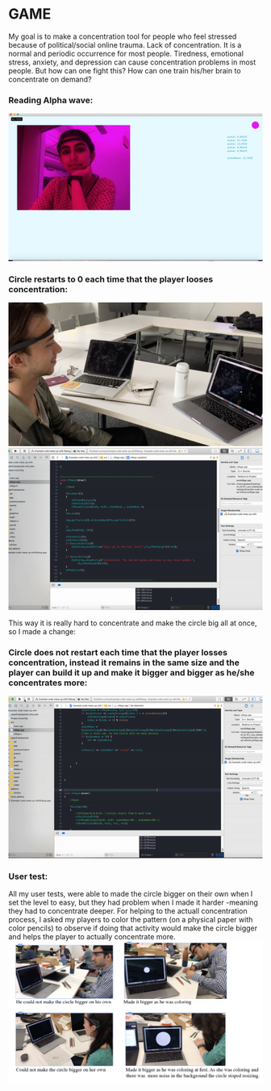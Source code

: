 # GAME
My goal is to make a concentration tool for people who feel stressed because of political/social online trauma.
Lack of concentration. It is a normal and periodic occurrence for most people. Tiredness, emotional stress, anxiety, and depression can cause concentration problems in most people. But how can one fight this? How can one train his/her brain to concentrate on demand?


### Reading Alpha wave:
![Screenshot](documentation/test.png)

### Circle restarts to 0 each time that the player looses concentration:
![Screenshot](documentation/1.jpg)
![Screenshot](documentation/circle1.gif)

This way it is really hard to concentrate and make the circle big all at once, so I made a change:

### Circle does not restart each time that the player losses concentration, instead it remains in the same size and the player can build it up and make it bigger and bigger as he/she concentrates more:
![Screenshot](documentation/2.gif)

### User test:
All my user tests, were able to made the circle bigger on their own when I set the level to easy, but they had problem when I made it harder -meaning they had to concentrate deeper.
For helping to the actuall concentration process, I asked my players to color the pattern (on a physical paper with color pencils) to observe if doing that activity would make the circle bigger and helps the player to actually concentrate more. 
![Screenshot](documentation/user.png)

